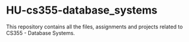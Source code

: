 # HU-cs355-database_systems
This repository contains all the files, assignments and projects related to CS355 - Database Systems.
